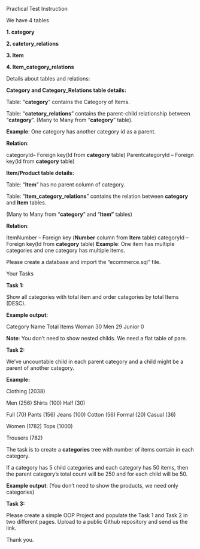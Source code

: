 <a name="br1"></a>Practical Test Instruction

We have 4 tables

**1. category**

**2. catetory\_relations**

**3. Item**

**4. Item\_category\_relations**

Details about tables and relations:

**Category and Category\_Relations table details:**

Table: “**category**” contains the Category of Items.

Table: “**catetory\_relations**” contains the parent-child relationship
between “**category**”. (Many to Many from “**category**” table).

**Example**: One category has another category id as a parent.

**Relation**:

categoryId– Foreign key(Id from **category** table) ParentcategoryId – Foreign key(Id from **category** table)

**Item/Product table details:**

Table: “**Item**” has no parent column of category.

Table: “**Item\_category\_relations**” contains the relation between
**category** and **Item** tables.

(Many to Many from “**category**” and “**Item”** tables)

**Relation**:

ItemNumber – Foreign key (**Number** column from **Item** table)
categoryId – Foreign key(Id from **category** table)
**Example**: One item has multiple categories and one category has
multiple items.

Please create a database and import the “ecommerce.sql” file.



<a name="br2"></a>Your Tasks

**Task 1:**

Show all categories with total item and order categories by total Items
(DESC).

**Example output:**

Category Name Total Items
Woman 30 Men 29 Junior 0

**Note**: You don’t need to show nested childs. We need a flat table of pare.

**Task 2:**

We’ve uncountable child in each parent category and a child might be a
parent of another category.

**Example:**

Clothing (2038)

Men (256)
Shirts (100)
Half (30)

Full (70) Pants (156)
Jeans (100)
Cotton (56)
Formal (20)
Casual (36)

Women (1782)
Tops (1000)

Trousers (782)

The task is to create a **categories** tree with number of items contain in each category.




<a name="br3"></a> If a category has 5 child categories and each category has 50 items, then
the parent category’s total count will be 250 and for each child will be 50.

**Example output**: (You don’t need to show the products, we need only categories)

**Task 3:**

Please create a simple OOP Project and populate the Task 1 and Task 2 in
two different pages. Upload to a public Github repository and send us the
link.

Thank you.
